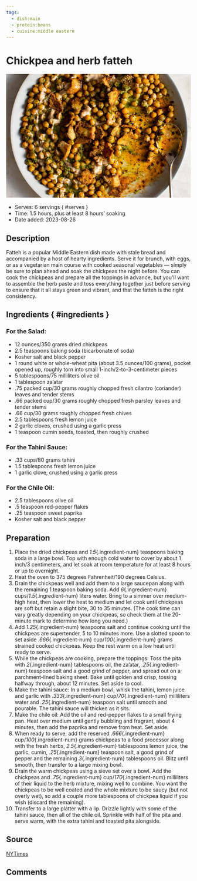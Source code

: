 ```yaml
---
tags:
  - dish:main
  - protein:beans 
  - cuisine:middle eastern
---
```

# Chickpea and herb fatteh

![Recipe picture](../images/chickpea_and_herb-0.png)

- Serves: 6 servings
{ #serves }
- Time: 1.5 hours, plus at least 8 hours’ soaking
- Date added: 2023-08-26

## Description

Fatteh is a popular Middle Eastern dish made with stale bread and accompanied by a host of hearty ingredients. Serve it for brunch, with eggs, or as a vegetarian main course with cooked seasonal vegetables — simply be sure to plan ahead and soak the chickpeas the night before. You can cook the chickpeas and prepare all the toppings in advance, but you'll want to assemble the herb paste and toss everything together just before serving to ensure that it all stays green and vibrant, and that the fatteh is the right consistency.

## Ingredients { #ingredients }

### For the Salad:

- 12 ounces/350 grams dried chickpeas
- 2.5 teaspoons baking soda (bicarbonate of soda)
- Kosher salt and black pepper
- 1 round white or whole-wheat pita (about 3.5 ounces/100 grams), pocket opened up, roughly torn into small 1-inch/2-to-3-centimeter pieces
- 5 tablespoons/75 milliliters olive oil
- 1 tablespoon za’atar
- .75 packed cup/30 grams roughly chopped fresh cilantro (coriander) leaves and tender stems
- .66 packed cup/30 grams roughly chopped fresh parsley leaves and tender stems
- .66 cup/30 grams roughly chopped fresh chives
- 2.5 tablespoons fresh lemon juice
- 2 garlic cloves, crushed using a garlic press
- 1 teaspoon cumin seeds, toasted, then roughly crushed

### For the Tahini Sauce:

- .33 cups/80 grams tahini
- 1.5 tablespoons fresh lemon juice
- 1 garlic clove, crushed using a garlic press

### For the Chile Oil:

- 2.5 tablespoons olive oil
- .5 teaspoon red-pepper flakes
- .25 teaspoon sweet paprika
- Kosher salt and black pepper

## Preparation

1. Place the dried chickpeas and *1.5*{.ingredient-num} teaspoons baking soda in a large bowl. Top with enough cold water to cover by about 1 inch/3 centimeters, and let soak at room temperature for at least 8 hours or up to overnight.
2. Heat the oven to 375 degrees Fahrenheit/190 degrees Celsius.
3. Drain the chickpeas well and add them to a large saucepan along with the remaining 1 teaspoon baking soda. Add *6*{.ingredient-num} cups/*1.5*{.ingredient-num} liters water. Bring to a simmer over medium-high heat, then lower the heat to medium and let cook until chickpeas are soft but retain a slight bite, 30 to 35 minutes. (The cook time can vary greatly depending on your chickpeas, so check them at the 20-minute mark to determine how long you need.)
4. Add *1.25*{.ingredient-num} teaspoons salt and continue cooking until the chickpeas are supertender, 5 to 10 minutes more. Use a slotted spoon to set aside *.666*{.ingredient-num} cup/*100*{.ingredient-num} grams strained cooked chickpeas. Keep the rest warm on a low heat until ready to serve.
5. While the chickpeas are cooking, prepare the toppings: Toss the pita with *2*{.ingredient-num} tablespoons oil, the za’atar, *.25*{.ingredient-num} teaspoon salt and a good grind of pepper, and spread out on a parchment-lined baking sheet. Bake until golden and crisp, tossing halfway through, about 12 minutes. Set aside to cool.
6. Make the tahini sauce: In a medium bowl, whisk the tahini, lemon juice and garlic with *.333*{.ingredient-num} cup/*70*{.ingredient-num} milliliters water and *.25*{.ingredient-num} teaspoon salt until smooth and pourable. The tahini sauce will thicken as it sits.
7. Make the chile oil: Add the oil and red-pepper flakes to a small frying pan. Heat over medium until gently bubbling and fragrant, about 4 minutes, then add the paprika and remove from heat. Set aside.
8. When ready to serve, add the reserved *.666*{.ingredient-num} cup/*100*{.ingredient-num} grams chickpeas to a food processor along with the fresh herbs, *2.5*{.ingredient-num} tablespoons lemon juice, the garlic, cumin, *.25*{.ingredient-num} teaspoon salt, a good grind of pepper and the remaining *3*{.ingredient-num} tablespoons oil. Blitz until smooth, then transfer to a large mixing bowl.
9. Drain the warm chickpeas using a sieve set over a bowl. Add the chickpeas and *.75*{.ingredient-num} cup/*170*{.ingredient-num} milliliters of their liquid to the herb mixture, mixing well to combine. You want the chickpeas to be well coated and the whole mixture to be saucy (but not overly wet), so add a couple more tablespoons of chickpea liquid if you wish (discard the remaining).
10. Transfer to a large platter with a lip. Drizzle lightly with some of the tahini sauce, then all of the chile oil. Sprinkle with half of the pita and serve warm, with the extra tahini and toasted pita alongside.

## Source

[NYTimes](https://cooking.nytimes.com/recipes/1020727-chickpea-and-herb-fatteh)

## Comments
